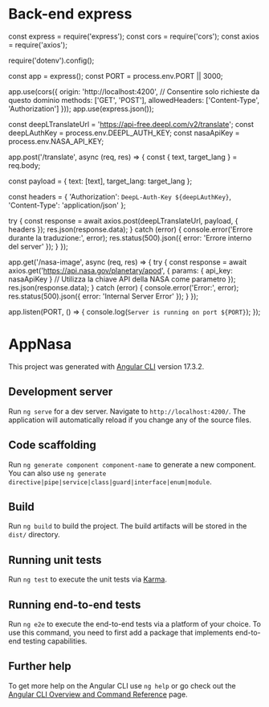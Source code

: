 # Back-end express

const express = require('express');
const cors = require('cors');
const axios = require('axios');

require('dotenv').config();

const app = express();
const PORT = process.env.PORT || 3000;

app.use(cors({
  origin: 'http://localhost:4200', // Consentire solo richieste da questo dominio
  methods: ['GET', 'POST'],
  allowedHeaders: ['Content-Type', 'Authorization']
}));
app.use(express.json());

const deepLTranslateUrl =  'https://api-free.deepl.com/v2/translate';
const deepLAuthKey = process.env.DEEPL_AUTH_KEY;
const nasaApiKey = process.env.NASA_API_KEY;

app.post('/translate', async (req, res) => {
  const { text, target_lang } = req.body;

  const payload = {
    text: [text],
    target_lang: target_lang
  };

  const headers = {
    'Authorization': `DeepL-Auth-Key ${deepLAuthKey}`,
    'Content-Type': 'application/json'
  };

  try {
    const response = await axios.post(deepLTranslateUrl, payload, { headers });
    res.json(response.data);
  } catch (error) {
    console.error('Errore durante la traduzione:', error);
    res.status(500).json({ error: 'Errore interno del server' });
  }
});


app.get('/nasa-image', async (req, res) => {
  try {
    const response = await axios.get('https://api.nasa.gov/planetary/apod', {
      params: { api_key: nasaApiKey } // Utilizza la chiave API della NASA come parametro
    });
    res.json(response.data);
  } catch (error) {
    console.error('Error:', error);
    res.status(500).json({ error: 'Internal Server Error' });
  }
});

app.listen(PORT, () => {
  console.log(`Server is running on port ${PORT}`);
});





# AppNasa

This project was generated with [Angular CLI](https://github.com/angular/angular-cli) version 17.3.2.

## Development server

Run `ng serve` for a dev server. Navigate to `http://localhost:4200/`. The application will automatically reload if you change any of the source files.

## Code scaffolding

Run `ng generate component component-name` to generate a new component. You can also use `ng generate directive|pipe|service|class|guard|interface|enum|module`.

## Build

Run `ng build` to build the project. The build artifacts will be stored in the `dist/` directory.

## Running unit tests

Run `ng test` to execute the unit tests via [Karma](https://karma-runner.github.io).

## Running end-to-end tests

Run `ng e2e` to execute the end-to-end tests via a platform of your choice. To use this command, you need to first add a package that implements end-to-end testing capabilities.

## Further help

To get more help on the Angular CLI use `ng help` or go check out the [Angular CLI Overview and Command Reference](https://angular.io/cli) page.
